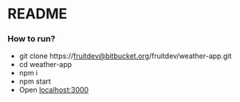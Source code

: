 # README #

### How to run? ###

* git clone https://fruitdev@bitbucket.org/fruitdev/weather-app.git
* cd weather-app
* npm i
* npm start
* Open [localhost:3000](http://localhost:3000)
